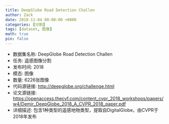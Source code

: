 ```yaml
---
title: DeepGlobe Road Detection Challen
author: Zack
date: 2018-11-04 00:00:00 +0800
categories: [分割]
tags: [dataset, 图像]
math: true
pin: false
---
```

- 数据集名称: DeepGlobe Road Detection Challen
- 任务: 遥感图像分割
- 发布时间: 2018
- 模态: 图像
- 数量: 6226张图像
- 代码源链接: http://deepglobe.org/challenge.html
- 论文源链接: https://openaccess.thecvf.com/content_cvpr_2018_workshops/papers/w4/Demir_DeepGlobe_2018_A_CVPR_2018_paper.pdf
- 详细描述: 包含1种类型的遥感地物类型，提取自DigitalGlobe，由CVPR于2018年发布
